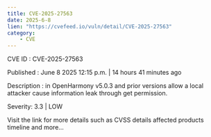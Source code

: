 ```yaml
---
title: CVE-2025-27563
date: 2025-6-8
lien: "https://cvefeed.io/vuln/detail/CVE-2025-27563"
category:
    - CVE
---
```


CVE ID : CVE-2025-27563

Published :  June 8
2025
12:15 p.m. | 14 hours
41 minutes ago

Description : in OpenHarmony v5.0.3 and prior versions allow a local attacker cause information leak through get permission.

Severity: 3.3 | LOW

Visit the link for more details
such as CVSS details
affected products
timeline
and more...

